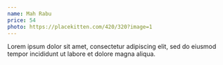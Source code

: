 ```yaml
---
name: Mah Rabu
price: 54
photo: https://placekitten.com/420/320?image=1
---
```


Lorem ipsum dolor sit amet, consectetur adipiscing elit, sed do eiusmod tempor incididunt ut labore et dolore magna aliqua.